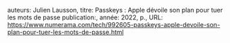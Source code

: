 auteurs: Julien Lausson, 
titre: Passkeys : Apple dévoile son plan pour tuer les mots de passe
publication:, 
année: 2022, 
p.,
URL: https://www.numerama.com/tech/992605-passkeys-apple-devoile-son-plan-pour-tuer-les-mots-de-passe.html

